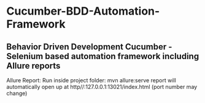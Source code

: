 <h1>Cucumber-BDD-Automation-Framework</h1>
<h2>Behavior Driven Development Cucumber - Selenium based automation framework including Allure reports</h2>

Allure Report: 
        Run inside project folder: mvn allure:serve
        report will automatically open up at  http//:127.0.0.1:13021/index.html (port number may change)